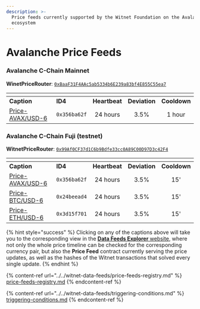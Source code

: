 ```yaml
---
description: >-
  Price feeds currently supported by the Witnet Foundation on the Avalanche
  ecosystem
---
```


# Avalanche Price Feeds

### **Avalanche C-Chain Mainnet**

**WinetPriceRouter**: [`0xBaaF31F4AAc5ab5334b6E239a83bf4E855C55ea7`](https://snowtrace.io/address/0xBaaF31F4AAc5ab5334b6E239a83bf4E855C55ea7#readContract)

<table data-header-hidden><thead><tr><th></th><th></th><th align="center"></th><th align="center"></th><th width="40" align="center"></th></tr></thead><tbody><tr><td><strong>Caption</strong></td><td><strong>ID4</strong></td><td align="center"><strong>Heartbeat</strong></td><td align="center"><strong>Deviation</strong></td><td align="center"><strong>Cooldown</strong></td></tr><tr><td><a href="https://feeds.witnet.io/feeds/avalanche-mainnet_avax-usd_6">Price-AVAX/USD-6</a></td><td><code>0x356ba62f</code></td><td align="center">24 hours</td><td align="center">3.5%</td><td align="center">1 hour</td></tr></tbody></table>

### **Avalanche C-Chain Fuji** (testnet)

**WitnetPriceRouter**: [`0x99Af0CF37d1C6b9Bdfe33cc0A89C00D97D3c42F4`](https://testnet.snowtrace.io/address/0x99Af0CF37d1C6b9Bdfe33cc0A89C00D97D3c42F4#readContract)

<table data-header-hidden><thead><tr><th width="195"></th><th></th><th align="center"></th><th align="center"></th><th align="center"></th></tr></thead><tbody><tr><td><strong>Caption</strong></td><td><strong>ID4</strong></td><td align="center"><strong>Heartbeat</strong></td><td align="center"><strong>Deviation</strong></td><td align="center"><strong>Cooldown</strong></td></tr><tr><td><a href="https://feeds.witnet.io/feeds/avalanche-fuji_avax-usd_6">Price-AVAX/USD-6</a></td><td><code>0x356ba62f</code></td><td align="center">24 hours</td><td align="center">3.5%</td><td align="center">15'</td></tr><tr><td><a href="https://feeds.witnet.io/feeds/avalanche-fuji_btc-usd_6">Price-BTC/USD-6</a></td><td><code>0x24beead4</code></td><td align="center">24 hours</td><td align="center">3.5%</td><td align="center">15'</td></tr><tr><td><a href="https://feeds.witnet.io/feeds/avalanche-fuji_eth-usd_6">Price-ETH/USD-6</a></td><td><code>0x3d15f701</code></td><td align="center">24 hours</td><td align="center">3.5%</td><td align="center">15'</td></tr></tbody></table>

{% hint style="success" %}
Clicking on any of the captions above will take you to the corresponding view in the [**Data Feeds Explorer** website](https://feeds.witnet.io), where not only the whole price timeline can be checked for the corresponding currency pair, but also the **Price Feed** contract currently serving the price updates, as well as the hashes of the Witnet transactions that solved every single update.
{% endhint %}

{% content-ref url="../../witnet-data-feeds/price-feeds-registry.md" %}
[price-feeds-registry.md](../../witnet-data-feeds/price-feeds-registry.md)
{% endcontent-ref %}

{% content-ref url="../../witnet-data-feeds/triggering-conditions.md" %}
[triggering-conditions.md](../../witnet-data-feeds/triggering-conditions.md)
{% endcontent-ref %}
